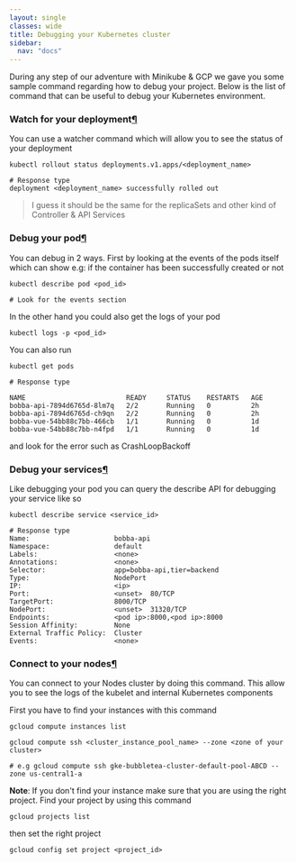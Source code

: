 ```yaml
---
layout: single
classes: wide
title: Debugging your Kubernetes cluster
sidebar:
  nav: "docs"
---
```


During any step of our adventure with Minikube & GCP we gave you some sample command regarding how to debug your project. Below is the list of command that can be useful to debug your Kubernetes environment.

### Watch for your deployment[¶](#watch-for-your-deployment)

You can use a watcher command which will allow you to see the status of your deployment

```shell
kubectl rollout status deployments.v1.apps/<deployment_name>

# Response type
deployment <deployment_name> successfully rolled out
```

> I guess it should be the same for the replicaSets and other kind of Controller & API Services

### Debug your pod[¶](#debug-your-pod)

You can debug in 2 ways. First by looking at the events of the pods itself which can show e.g: if the container has been successfully created or not

```shell
kubectl describe pod <pod_id>

# Look for the events section
```

In the other hand you could also get the logs of your pod

```shell
kubectl logs -p <pod_id>
```

You can also run 

```shell
kubectl get pods

# Response type

NAME                         READY     STATUS    RESTARTS   AGE
bobba-api-7894d6765d-8lm7q   2/2       Running   0          2h
bobba-api-7894d6765d-ch9qn   2/2       Running   0          2h
bobba-vue-54bb88c7bb-466cb   1/1       Running   0          1d
bobba-vue-54bb88c7bb-n4fpd   1/1       Running   0          1d
```

and look for the error such as CrashLoopBackoff

### Debug your services[¶](#debug-your-services)

Like debugging your pod you can query the describe API for debugging your service like so

```shell
kubectl describe service <service_id>

# Response type
Name:                     bobba-api
Namespace:                default
Labels:                   <none>
Annotations:              <none>
Selector:                 app=bobba-api,tier=backend
Type:                     NodePort
IP:                       <ip>
Port:                     <unset>  80/TCP
TargetPort:               8000/TCP
NodePort:                 <unset>  31320/TCP
Endpoints:                <pod ip>:8000,<pod ip>:8000
Session Affinity:         None
External Traffic Policy:  Cluster
Events:                   <none>
```

### Connect to your nodes[¶](#connect-to-your-nodes)

You can connect to your Nodes cluster by doing this command. This allow you to see the logs of the kubelet and internal Kubernetes components

First you have to find your instances with this command

```shell
gcloud compute instances list
```

```shell
gcloud compute ssh <cluster_instance_pool_name> --zone <zone of your cluster>

# e.g gcloud compute ssh gke-bubbletea-cluster-default-pool-ABCD --zone us-central1-a
```

**Note**: If you don't find your instance make sure that you are using the right project. Find your project by using this command

```shell
gcloud projects list
```

then set the right project 

```shell
gcloud config set project <project_id>
```